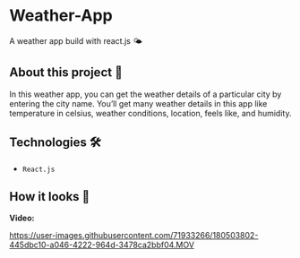 # Weather-App
A weather app build with react.js 🌤

## About this project 🚀
In this weather app, you can get the weather details of a particular city by entering the city name. You’ll get many weather details in this app like temperature in celsius, weather conditions, location, feels like, and humidity. 

## Technologies 🛠️
* `React.js`


## How it looks 👀

<strong>Video:</strong>


https://user-images.githubusercontent.com/71933266/180503802-445dbc10-a046-4222-964d-3478ca2bbf04.MOV

